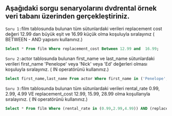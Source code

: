 ## Aşağıdaki sorgu senaryolarını dvdrental örnek veri tabanı üzerinden gerçekleştiriniz.
`Soru 1:`film tablosunda bulunan tüm sütunlardaki verileri replacement cost değeri 12.99 dan büyük eşit ve 16.99 küçük olma koşuluyla sıralayınız ( BETWEEN - AND yapısını kullanınız.)
```SQL
Select * From film Where replacement_cost Between 12.99 and  16.99;
```
`Soru 2:`actor tablosunda bulunan first_name ve last_name sütunlardaki verileri first_name 'Penelope' veya 'Nick' veya 'Ed' değerleri olması koşuluyla sıralayınız. ( IN operatörünü kullanınız.)
```SQL
Select first_name,last_name From actor Where first_name in ('Penelope','Nick','Ed');
```
`Soru 3:`film tablosunda bulunan tüm sütunlardaki verileri rental_rate 0.99, 2.99, 4.99 VE replacement_cost 12.99, 15.99, 28.99 olma koşullarıyla sıralayınız. ( IN operatörünü kullanınız.)
```SQL
Select * From film Where (rental_rate in (0.99,2.99,4.99)) AND (replacement_cost IN (12.99,15.99,28.99));
```
